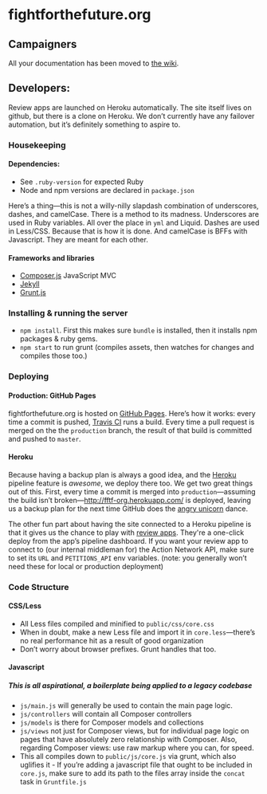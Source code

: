 # fightforthefuture.org 

## Campaigners

All your documentation has been moved to [the wiki][00].

## Developers:

Review apps are launched on Heroku automatically. The site itself lives on github, but there is a clone on Heroku. We don’t currently have any failover automation, but it’s definitely something to aspire to.

### Housekeeping

#### Dependencies:

- See `.ruby-version` for expected Ruby
- Node and npm versions are declared in `package.json`

Here’s a thing—this is not a willy-nilly slapdash combination of underscores, dashes, and camelCase. There is a method to its madness. Underscores are used in Ruby variables. All over the place in `yml` and Liquid. Dashes are used in Less/CSS. Because that is how it is done. And camelCase is BFFs with Javascript. They are meant for each other.

#### Frameworks and libraries

- [Composer.js][02] JavaScript MVC
- [Jekyll][03]
- [Grunt.js][04]

### Installing & running the server

- `npm install`. First this makes sure `bundle` is installed, then it installs npm packages & ruby gems.
- `npm start` to run grunt (compiles assets, then watches for changes and compiles those too.)

### Deploying

#### Production: GitHub Pages

fightforthefuture.org is hosted on [GitHub Pages][06]. Here’s how it works: every time a commit is pushed, [Travis CI][01] runs a build. Every time a pull request is merged on the the `production` branch, the result of that build is committed and pushed to `master`.

#### Heroku

Because having a backup plan is always a good idea, and the [Heroku][05] pipeline feature is *awesome*, we deploy there too. We get two great things out of this. First, every time a commit is merged into `production`—assuming the build isn’t broken—<http://fftf-org.herokuapp.com/> is deployed, leaving us a backup plan for the next time GitHub does the [angry unicorn][05] dance.

The other fun part about having the site connected to a Heroku pipeline is that it gives us the chance to play with [review apps][07]. They're a one-click deploy from the app’s pipeline dashboard. If you want your review app to connect to (our internal middleman for) the Action Network API, make sure to set its `URL` and `PETITIONS_API` env variables. (note: you generally won’t need these for local or production deployment)

### Code Structure

#### CSS/Less

- All Less files compiled and minified to `public/css/core.css`
- When in doubt, make a new Less file and import it in `core.less`—there’s no real performance hit as a result of good organization
- Don’t worry about browser prefixes. Grunt handles that too.

#### Javascript

##### This is all aspirational, a boilerplate being applied to a legacy codebase

- `js/main.js` will generally be used to contain the main page logic.
- `js/controllers` will contain all Composer controllers
- `js/models` is there for Composer models and collections
- `js/views` not just for Composer views, but for individual page logic on pages that have absolutely zero relationship with Composer. Also, regarding Composer views: use raw markup where you can, for speed.
- This all compiles down to `public/js/core.js` via grunt, which also uglifies it - If you’re adding a javascript file that ought to be included in `core.js`, make sure to add its path to the files array inside the `concat` task in `Gruntfile.js`

[00]: https://github.com/fightforthefuture/fightforthefuture.github.io/wiki
[01]: https://travis-ci.org/fightforthefuture/fightforthefuture.github.io/
[02]: https://lyonbros.github.io/composer.js/
[03]: http://jekyllrb.com/docs/home/
[04]: http://gruntjs.com/getting-started
[05]: https://github.com/503.html
[06]: https://help.github.com/articles/user-organization-and-project-pages/#user--organization-pages
[07]: https://devcenter.heroku.com/articles/github-integration-review-apps
